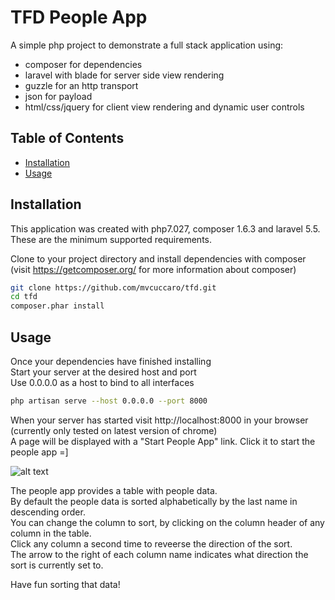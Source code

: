 # TFD People App

A simple php project to demonstrate a full stack application using:

- composer for dependencies
- laravel with blade for server side view rendering
- guzzle for an http transport
- json for payload
- html/css/jquery for client view rendering and dynamic user controls

## Table of Contents

- [Installation](#installation)
- [Usage](#usage)

## Installation
This application was created with php7.027, composer 1.6.3 and laravel 5.5.  
These are the minimum supported requirements.  

Clone to your project directory and install dependencies with composer (visit https://getcomposer.org/ for more information about composer)

```sh
git clone https://github.com/mvcuccaro/tfd.git
cd tfd
composer.phar install

```

## Usage
Once your dependencies have finished installing  
Start your server at the desired host and port  
Use 0.0.0.0 as a host to bind to all interfaces  
```sh
php artisan serve --host 0.0.0.0 --port 8000
````

When your server has started visit http://localhost:8000 in your browser (currently only tested on latest version of chrome)  
A page will be displayed with a "Start People App" link. Click it to start the people app =]  

![alt text](https://github.com/mvcuccaro/tfd/blob/master/public/images/screenshot.png)

The people app provides a table with people data.  
By default the people data is sorted alphabetically by the last name in descending order.   
You can change the column to sort, by clicking on the column header of any column in the table.  
Click any column a second time to reveerse the direction of the sort.  
The arrow to the right of each column name indicates what direction the sort is currently set to.  

Have fun sorting that data!